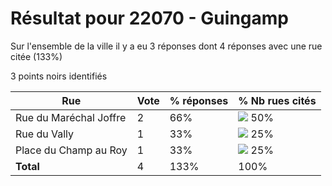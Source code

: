 # Résultat pour 22070 - Guingamp

Sur l'ensemble de la ville il y a eu 3 réponses dont 4 réponses avec une rue citée (133%)

3 points noirs identifiés

| Rue | Vote | % réponses | % Nb rues cités|
|-----|------|------------|----------------|
| Rue du Maréchal Joffre | 2 | 66% | <img src="../../img/bar_50.gif" />&nbsp;50%|
| Rue du Vally | 1 | 33% | <img src="../../img/bar_25.gif" />&nbsp;25%|
| Place du Champ au Roy | 1 | 33% | <img src="../../img/bar_25.gif" />&nbsp;25%|
| **Total** | 4 | 133% | 100%|
